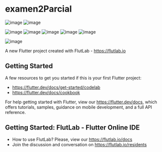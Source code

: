 # examen2Parcial
![image](https://github.com/user-attachments/assets/f7b47809-4be9-4d88-aa30-fe33913e7dce)
![image](https://github.com/user-attachments/assets/900d5d0c-b020-4341-baf2-bbed7ec0e95c)

![image](https://github.com/user-attachments/assets/fed327c2-11f4-451c-a380-6c0519af6fc5)
![image](https://github.com/user-attachments/assets/a525c63b-a662-47ef-8687-8e75a8556511)
![image](https://github.com/user-attachments/assets/a154a4ec-043a-4747-93b8-a88bd9469697)
![image](https://github.com/user-attachments/assets/e0995ef5-13d0-4018-9d99-975ceb9099bf)
![image](https://github.com/user-attachments/assets/84362b00-6609-47f6-86be-4762334c9700)

![image](https://github.com/user-attachments/assets/3166ac37-8035-454b-b87f-28ae01f2930e)




A new Flutter project created with FlutLab - https://flutlab.io

## Getting Started

A few resources to get you started if this is your first Flutter project:

- https://flutter.dev/docs/get-started/codelab
- https://flutter.dev/docs/cookbook

For help getting started with Flutter, view our
https://flutter.dev/docs, which offers tutorials,
samples, guidance on mobile development, and a full API reference.

## Getting Started: FlutLab - Flutter Online IDE

- How to use FlutLab? Please, view our https://flutlab.io/docs
- Join the discussion and conversation on https://flutlab.io/residents
